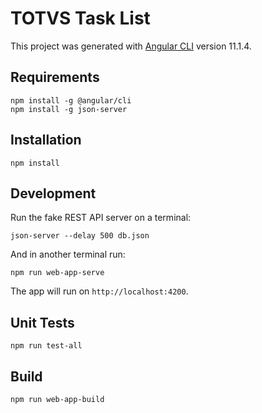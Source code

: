 # TOTVS Task List

This project was generated with [Angular CLI](https://github.com/angular/angular-cli) version 11.1.4.

## Requirements

```
npm install -g @angular/cli
npm install -g json-server
```

## Installation

```
npm install
```

## Development

Run the fake REST API server on a terminal:

```
json-server --delay 500 db.json
```

And in another terminal run:

```
npm run web-app-serve
```

The app will run on `http://localhost:4200`.

## Unit Tests

```
npm run test-all
```

## Build

```
npm run web-app-build
```
